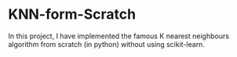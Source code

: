 # KNN-form-Scratch

In this project, I have implemented the famous K nearest neighbours algorithm from scratch (in python) without using scikit-learn.
